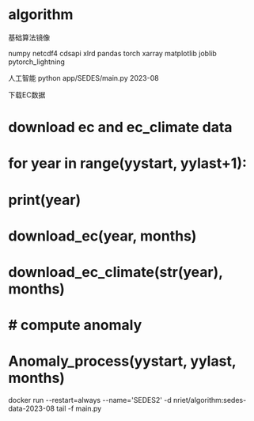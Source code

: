# algorithm
基础算法镜像

numpy
netcdf4
cdsapi
xlrd
pandas
torch
xarray
matplotlib
joblib
pytorch_lightning

人工智能
python app/SEDES/main.py 2023-08




下载EC数据
# download ec and ec_climate data
# for year in range(yystart, yylast+1):
#     print(year)
#     download_ec(year, months)
#     download_ec_climate(str(year), months)
#
# # compute anomaly
# Anomaly_process(yystart, yylast, months)




docker run --restart=always --name='SEDES2' -d nriet/algorithm:sedes-data-2023-08 tail -f main.py